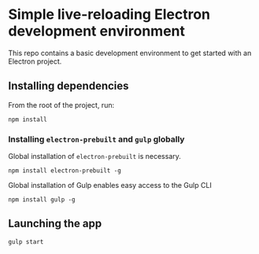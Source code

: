# Simple live-reloading Electron development environment
This repo contains a basic development environment to get started with an Electron project.

## Installing dependencies
From the root of the project, run:

`npm install`

### Installing `electron-prebuilt` and `gulp` globally
Global installation of `electron-prebuilt` is necessary.

`npm install electron-prebuilt -g`

Global installation of Gulp enables easy access to the Gulp CLI

`npm install gulp -g`

## Launching the app

`gulp start`
